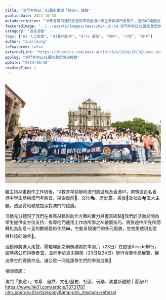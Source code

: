```yaml
---
title: "澳門考察日：AI藝術重塑「旅遊+」體驗"
publishDate: 2024-10-18
metadescription: "10教育聯同澳門旅遊局帶領香港中學生參與澳門考察日，運用AI繪圖技巧將旅遊體驗轉化為數碼藝術作品，展現創意與科技融合的創新教育模式。"
featuredImage: "../../assets/images/news/2024-10-18-澳門考察日ai藝術重塑旅遊體驗/image1.jpg"
category: "過往活動"
tags: ["AI 人工智能", "AI藝術創作", "Arts 藝術", "初中", "小學", "高中"]
author: "sukileung"
isFeatured: false
externalLink: "https://10botics.com/past-activities/2024/10/18/past-activities-2024-10-18-macau-ai-art/"
wpSlug: "澳門考察日ai藝術重塑旅遊體驗"
wpDate: "2024/10/18"
readingTime: 1
---
```


![](../../assets/images/news/2024-10-18-澳門考察日ai藝術重塑旅遊體驗/image1.jpg)

繼主持AI畫創作工作坊後，10教育早前聯同澳門旅遊局及香港01，帶領逾百名香港中學生參與澳門考察日，探索自然🌿、文化🎭、歷史🏛️、美食🍴及社區🏘️五大主題，透過實地體驗加深對澳門的認識。

活動充分體現了我們在推廣AI藝術創作方面的實力與豐富經驗🌟我們於活動期間為學生提供全方位支持，指導他們運用工作坊所學之AI繪圖技巧，將旅途中所見所聞轉化為創意十足的數碼藝術作品🖼️，生動呈現澳門的多元風貌，並完美體現創意與科技的融合👏。

活動即將進入尾聲，壓軸環節之頒獎禮將於本週六（23日）在啟德Airside舉行，屆時將公布得獎者🏆，並同步於週末期間（23日及24日）舉行得獎作品展覽，展出學生的得獎作品，讓公眾一同見證學生們的學習成果🎉

相關資訊：

澳門「旅遊+」考察　自然、文化/歷史、社區、玩樂、美食新體驗 | 香港01 https://www.hk01.com/article/1073178?utm_source=01articlecopy&amp;utm_medium=referral